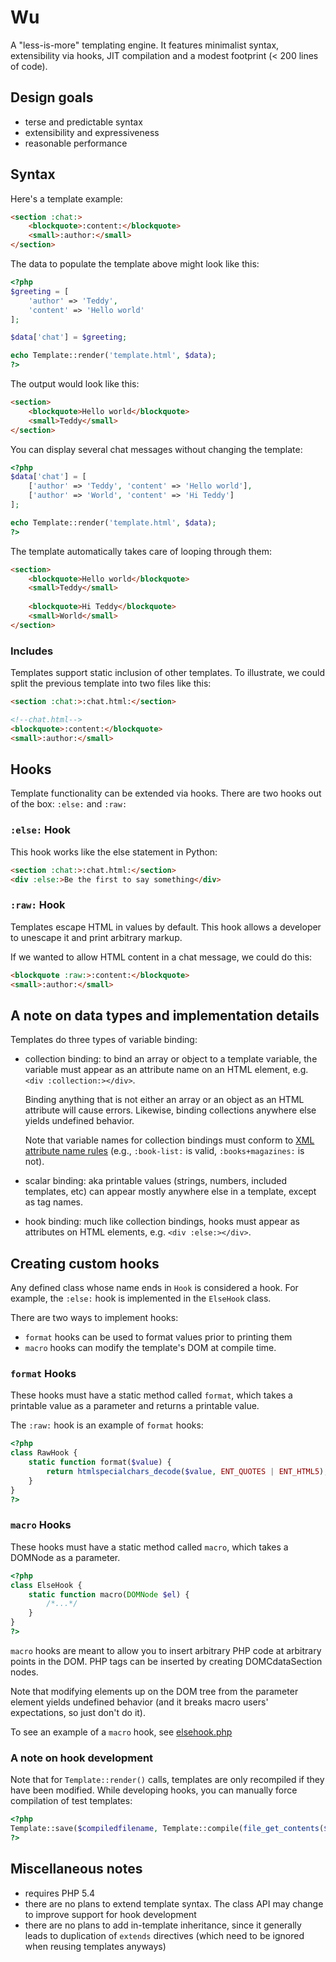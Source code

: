 # Wu

A "less-is-more" templating engine. It features minimalist syntax, extensibility via hooks, JIT compilation and a modest footprint (< 200 lines of code).



## Design goals

- terse and predictable syntax
- extensibility and expressiveness
- reasonable performance



## Syntax

Here's a template example:

```html
<section :chat:>
	<blockquote>:content:</blockquote>
	<small>:author:</small>
</section>
```

The data to populate the template above might look like this:

```php
<?php
$greeting = [
	'author' => 'Teddy',
	'content' => 'Hello world'
];

$data['chat'] = $greeting;

echo Template::render('template.html', $data);
?>
```

The output would look like this:

```html
<section>
	<blockquote>Hello world</blockquote>
	<small>Teddy</small>
</section>
```

You can display several chat messages without changing the template:

```php
<?php
$data['chat'] = [
	['author' => 'Teddy', 'content' => 'Hello world'],
	['author' => 'World', 'content' => 'Hi Teddy']
];

echo Template::render('template.html', $data);
?>
```
	
The template automatically takes care of looping through them:

```html	
<section>
	<blockquote>Hello world</blockquote>
	<small>Teddy</small>
	
	<blockquote>Hi Teddy</blockquote>
	<small>World</small>
</section>
```

### Includes

Templates support static inclusion of other templates. To illustrate, we could split the previous template into two files like this:

```html
<section :chat:>:chat.html:</section>

<!--chat.html-->
<blockquote>:content:</blockquote>
<small>:author:</small>
```

## Hooks

Template functionality can be extended via hooks. There are two hooks out of the box: `:else:` and `:raw:`

### `:else:` Hook

This hook works like the else statement in Python:

```html
<section :chat:>:chat.html:</section>
<div :else:>Be the first to say something</div>
```

### `:raw:` Hook

Templates escape HTML in values by default. This hook allows a developer to unescape it and print arbitrary markup.

If we wanted to allow HTML content in a chat message, we could do this:

```html
<blockquote :raw:>:content:</blockquote>
<small>:author:</small>
```



## A note on data types and implementation details

Templates do three types of variable binding: 

- collection binding: to bind an array or object to a template variable, the variable must appear as an attribute name on an HTML element, e.g. `<div :collection:></div>`.
  
  Binding anything that is not either an array or an object as an HTML attribute will cause errors. Likewise, binding collections anywhere else yields undefined behavior.
  
  Note that variable names for collection bindings must conform to [XML attribute name rules](http://razzed.com/2009/01/30/valid-characters-in-attribute-names-in-htmlxml/) (e.g., `:book-list:` is valid, `:books+magazines:` is not).
  
- scalar binding: aka printable values (strings, numbers, included templates, etc) can appear mostly anywhere else in a template, except as tag names.

- hook binding: much like collection bindings, hooks must appear as attributes on HTML elements, e.g. `<div :else:></div>`.



## Creating custom hooks

Any defined class whose name ends in `Hook` is considered a hook. For example, the `:else:` hook is implemented in the `ElseHook` class.

There are two ways to implement hooks:

- `format` hooks can be used to format values prior to printing them
- `macro` hooks can modify the template's DOM at compile time.

### `format` Hooks

These hooks must have a static method called `format`, which takes a printable value as a parameter and returns a printable value.

The `:raw:` hook is an example of `format` hooks:

```php
<?php
class RawHook {
	static function format($value) {
		return htmlspecialchars_decode($value, ENT_QUOTES | ENT_HTML5);
	}
}
?>
```

### `macro` Hooks

These hooks must have a static method called `macro`, which takes a DOMNode as a parameter.

```php
<?php
class ElseHook {
	static function macro(DOMNode $el) {
		/*...*/
	}
}
?>
```

`macro` hooks are meant to allow you to insert arbitrary PHP code at arbitrary points in the DOM. PHP tags can be inserted by creating DOMCdataSection nodes.

Note that modifying elements up on the DOM tree from the parameter element yields undefined behavior (and it breaks macro users' expectations, so just don't do it).

To see an example of a `macro` hook, see [elsehook.php](https://github.com/lhorie/wu-template/blob/master/elsehook.php)

### A note on hook development

Note that for `Template::render()` calls, templates are only recompiled if they have been modified. While developing hooks, you can manually force compilation of test templates:

```php
<?php
Template::save($compiledfilename, Template::compile(file_get_contents($filename)));
?>
```



## Miscellaneous notes

- requires PHP 5.4
- there are no plans to extend template syntax. The class API may change to improve support for hook development
- there are no plans to add in-template inheritance, since it generally leads to duplication of `extends` directives (which need to be ignored when reusing templates anyways)

